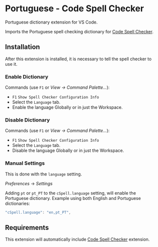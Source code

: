 # Portuguese - Code Spell Checker

Portuguese dictionary extension for VS Code.

Imports the Portuguese spell checking dictionary for [Code Spell Checker](https://marketplace.visualstudio.com/items?itemName=streetsidesoftware.code-spell-checker).

## Installation

After this extension is installed, it is necessary to tell the spell checker to use it.

### Enable Dictionary

Commands (use `F1` or _View -> Command Palette..._):

- `F1` `Show Spell Checker Configuration Info`
- Select the `Language` tab.
- Enable the language Globally or in just the Workspace.

### Disable Dictionary

Commands (use `F1` or _View -> Command Palette..._):

- `F1` `Show Spell Checker Configuration Info`
- Select the `Language` tab.
- Disable the language Globally or in just the Workspace.

### Manual Settings

This is done with the `language` setting.

_Preferences_ -> _Settings_

Adding `pt` or `pt_PT` to the `cSpell.language` setting, will enable the Portuguese dictionary.
Example using both English and Portuguese dictionaries:

```javascript
"cSpell.language": "en,pt_PT",
```

## Requirements

This extension will automatically include [Code Spell Checker](https://marketplace.visualstudio.com/items?itemName=streetsidesoftware.code-spell-checker) extension.
